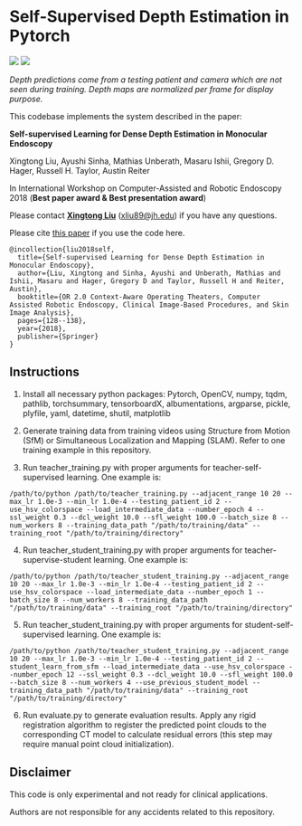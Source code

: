 # Self-Supervised Depth Estimation in Pytorch


![](clip_1.gif) ![](clip_2.gif)

*Depth predictions come from a testing patient and camera which are not seen during training. Depth maps are normalized per frame for display purpose.*


This codebase implements the system described in the paper:

**Self-supervised Learning for Dense Depth Estimation in Monocular Endoscopy**

Xingtong Liu, Ayushi Sinha, Mathias Unberath, Masaru Ishii, Gregory D. Hager, Russell H. Taylor, Austin Reiter

In International Workshop on Computer-Assisted and Robotic Endoscopy 2018 (**Best paper award & Best presentation award**)

Please contact [**Xingtong Liu**](http://www.cs.jhu.edu/~xingtongl/) (xliu89@jh.edu) if you have any questions.

Please cite [this paper](https://link.springer.com/chapter/10.1007/978-3-030-01201-4_15) if you use the code here.
```
@incollection{liu2018self,
  title={Self-supervised Learning for Dense Depth Estimation in Monocular Endoscopy},
  author={Liu, Xingtong and Sinha, Ayushi and Unberath, Mathias and Ishii, Masaru and Hager, Gregory D and Taylor, Russell H and Reiter, Austin},
  booktitle={OR 2.0 Context-Aware Operating Theaters, Computer Assisted Robotic Endoscopy, Clinical Image-Based Procedures, and Skin Image Analysis},
  pages={128--138},
  year={2018},
  publisher={Springer}
}
```

## Instructions

1. Install all necessary python packages: Pytorch, OpenCV, numpy, tqdm, pathlib, torchsummary, tensorboardX, albumentations, argparse, pickle, plyfile, yaml, datetime, shutil, matplotlib

2. Generate training data from training videos using Structure from Motion (SfM) or Simultaneous Localization and Mapping (SLAM). Refer to one training example in this repository.

3. Run teacher_training.py with proper arguments for teacher-self-supervised learning. One example is:
```
/path/to/python /path/to/teacher_training.py --adjacent_range 10 20 --max_lr 1.0e-3 --min_lr 1.0e-4 --testing_patient_id 2 --use_hsv_colorspace --load_intermediate_data --number_epoch 4 --ssl_weight 0.3 --dcl_weight 10.0 --sfl_weight 100.0 --batch_size 8 --num_workers 8 --training_data_path "/path/to/training/data" --training_root "/path/to/training/directory"
```
4. Run teacher_student_training.py with proper arguments for teacher-supervise-student learning. One example is:
```
/path/to/python /path/to/teacher_student_training.py --adjacent_range 10 20 --max_lr 1.0e-3 --min_lr 1.0e-4 --testing_patient_id 2 --use_hsv_colorspace --load_intermediate_data --number_epoch 1 --batch_size 8 --num_workers 8 --training_data_path "/path/to/training/data" --training_root "/path/to/training/directory"
```
5. Run teacher_student_training.py with proper arguments for student-self-supervised learning. One example is:
```
/path/to/python /path/to/teacher_student_training.py --adjacent_range 10 20 --max_lr 1.0e-3 --min_lr 1.0e-4 --testing_patient_id 2 --student_learn_from_sfm --load_intermediate_data --use_hsv_colorspace --number_epoch 12 --ssl_weight 0.3 --dcl_weight 10.0 --sfl_weight 100.0 --batch_size 8 --num_workers 4 --use_previous_student_model --training_data_path "/path/to/training/data" --training_root "/path/to/training/directory"
```
6. Run evaluate.py to generate evaluation results. Apply any rigid registration algorithm to register the predicted point clouds to the corresponding CT model to calculate residual errors (this step may require manual point cloud initialization).


## Disclaimer

This code is only experimental and not ready for clinical applications.

Authors are not responsible for any accidents related to this repository.

